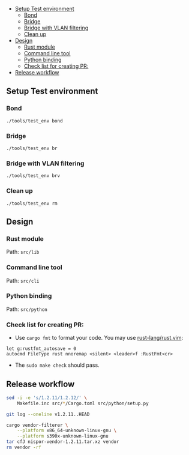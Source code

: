 
<!-- vim-markdown-toc GFM -->

* [Setup Test environment](#setup-test-environment)
    * [Bond](#bond)
    * [Bridge](#bridge)
    * [Bridge with VLAN filtering](#bridge-with-vlan-filtering)
    * [Clean up](#clean-up)
* [Design](#design)
    * [Rust module](#rust-module)
    * [Command line tool](#command-line-tool)
    * [Python binding](#python-binding)
    * [Check list for creating PR:](#check-list-for-creating-pr)
* [Release workflow](#release-workflow)

<!-- vim-markdown-toc -->

## Setup Test environment

### Bond
`./tools/test_env bond`

### Bridge

`./tools/test_env br`

### Bridge with VLAN filtering

`./tools/test_env brv`

### Clean up

`./tools/test_env rm`

## Design

### Rust module

Path: `src/lib`

### Command line tool

Path: `src/cli`

### Python binding

Path: `src/python`

### Check list for creating PR:

 * Use `cargo fmt` to format your code. You may use
   [rust-lang/rust.vim][rust-vim]:
```vim
let g:rustfmt_autosave = 0
autocmd FileType rust nnoremap <silent> <leader>f :RustFmt<cr>
```
 * The `sudo make check` should pass.

## Release workflow

```bash
sed -i -e 's/1.2.11/1.2.12/' \
    Makefile.inc src/*/Cargo.toml src/python/setup.py
```

```bash
git log --oneline v1.2.11..HEAD
```

```bash
cargo vendor-filterer \
    --platform x86_64-unknown-linux-gnu \
    --platform s390x-unknown-linux-gnu
tar cfJ nispor-vendor-1.2.11.tar.xz vendor
rm vendor -rf
```

[rust-vim]: https://github.com/rust-lang/rust.vim
